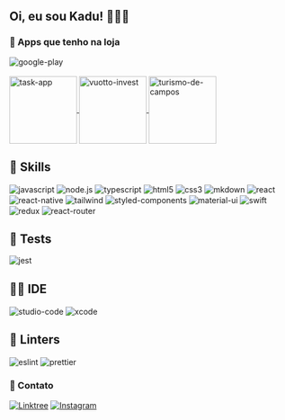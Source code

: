 ## Oi, eu sou Kadu! 👨🏻‍💻

### 🛒 Apps que tenho na loja 
<div style="displat: inline_block">
  <img  align='center' alt='google-play' src='https://img.shields.io/badge/Google_Play-414141?style=for-the-badge&logo=google-play&logoColor=white'/>
  </br>
  </br>
  <a href="https://play.google.com/store/apps/details?id=com.kaduvuottotaskapp">
    <img  align='center' alt='task-app' height="120" width="120" src='https://play-lh.googleusercontent.com/oRrogWs-oaSohPwaJppQSiqZllx-QtFSMxW26tiuNbKzkASkM9oFBk8PQ5BppI0DOH4=w480-h960-rw'/>
  </a>
  <a href="https://play.google.com/store/apps/details?id=com.vinvest">
    <img  align='center' alt='vuotto-invest' height="120" width="120" src='https://play-lh.googleusercontent.com/dcEHYQsD-aL8MP22Ca5xHuedGY__BQ1geW0NzBN2qWe6Fw9pAWB9LoXTRT5Mg5SCPA=w480-h960-rw'/>
  </a>
  <a href="https://play.google.com/store/apps/details?id=com.kaduvuotto.ctourism">
    <img  align='center' alt='turismo-de-campos' height="120" width="120" src='https://play-lh.googleusercontent.com/IYyy5HrwROfM5gW864_Q4pkE_L63uZYyzqep6YD_bGt6tFAdXv57jlZPC_ea_vjaDHw=w480-h960-rw'/>
  </a>
</div>

## 🚀 Skills
<div style="displat: inline_block">
  <img  align='center' alt='javascript' src='https://img.shields.io/badge/JavaScript-F7DF1E?style=for-the-badge&logo=javascript&logoColor=black'/>
  <img  align='center' alt='node.js' src='https://img.shields.io/badge/Node.js-43853D?style=for-the-badge&logo=node.js&logoColor=white'/>
  <img  align='center' alt='typescript' src='https://img.shields.io/badge/TypeScript-007ACC?style=for-the-badge&logo=typescript&logoColor=white'/>
  <img  align='center' alt='html5' src='https://img.shields.io/badge/HTML5-E34F26?style=for-the-badge&logo=html5&logoColor=white'/>
  <img  align='center' alt='css3' src='https://img.shields.io/badge/CSS3-1572B6?style=for-the-badge&logo=css3&logoColor=white'/>
  <img  align='center' alt='mkdown' src='https://img.shields.io/badge/Markdown-000000?style=for-the-badge&logo=markdown&logoColor=white'/>
  <img  align='center' alt='react' src='https://img.shields.io/badge/React-20232A?style=for-the-badge&logo=react&logoColor=61DAFB'/>
  <img  align='center' alt='react-native' src='https://img.shields.io/badge/React_Native-20232A?style=for-the-badge&logo=react&logoColor=61DAFB'/>
  <img  align='center' alt='tailwind' src='https://img.shields.io/badge/Tailwind_CSS-38B2AC?style=for-the-badge&logo=tailwind-css&logoColor=white'/>
  <img  align='center' alt='styled-components' src='https://img.shields.io/badge/styled--components-DB7093?style=for-the-badge&logo=styled-components&logoColor=white'/>
  <img  align='center' alt='material-ui' src='https://img.shields.io/badge/Material--UI-0081CB?style=for-the-badge&logo=material-ui&logoColor=white'/>
  <img  align='center' alt='swift' src='https://img.shields.io/badge/Swift-FA7343?style=for-the-badge&logo=swift&logoColor=white'/>
  <img  align='center' alt='redux' src='https://img.shields.io/badge/Redux-593D88?style=for-the-badge&logo=redux&logoColor=white'/>
  <img  align='center' alt='react-router' src='https://img.shields.io/badge/React_Router-CA4245?style=for-the-badge&logo=react-router&logoColor=white'/>
</div>

## 🔔 Tests
<div style="displat: inline_block">
  <img  align='center' alt='jest' src='https://img.shields.io/badge/Jest-323330?style=for-the-badge&logo=Jest&logoColor=white'/>
</div>

## 👩‍💻 IDE
<div style="displat: inline_block">
  <img  align='center' alt='studio-code' src='https://img.shields.io/badge/Visual_Studio_Code-0078D4?style=for-the-badge&logo=visual%20studio%20code&logoColor=white'/>
  <img  align='center' alt='xcode' src='https://img.shields.io/badge/Xcode-007ACC?style=for-the-badge&logo=Xcode&logoColor=white'/>
</div>

## 🧐 Linters
<div style="displat: inline_block">
  <img  align='center' alt='eslint' src='https://img.shields.io/badge/eslint-3A33D1?style=for-the-badge&logo=eslint&logoColor=white'/>
  <img  align='center' alt='prettier' src='https://img.shields.io/badge/prettier-1A2C34?style=for-the-badge&logo=prettier&logoColor=F7BA3E'/>
</div>

### 📱 Contato
[![Linktree](https://img.shields.io/badge/website-000000?style=for-the-badge&logo=About.me&logoColor=white)](https://linktr.ee/kaduvuotto)
[![Instagram](https://img.shields.io/badge/Instagram-E4405F?style=for-the-badge&logo=instagram&logoColor=white)](https://www.instagram.com/kaduvuotto/)
